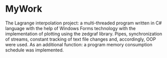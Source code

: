 # MyWork
The Lagrange interpolation project: a multi-threaded program written in C# language with the help of Windows Forms technology with the implementation of plotting using the zedgraf library. Pipes, synchronization of streams, constant tracking of text file changes and, accordingly, OOP were used. As an additional function: a program memory consumption schedule was implemented.

